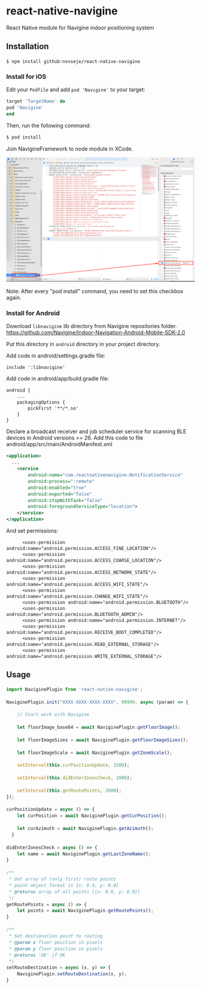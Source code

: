 # react-native-navigine

React Native module for Navigine indoor positioning system

## Installation

`$ npm install github:novseje/react-native-navigine`

### Install for iOS

Edit your `Podfile` and add `pod 'Navigine'` to your target:

```ruby
target 'TargetName' do
pod 'Navigine'
end
```

Then, run the following command:

```bash
$ pod install
```

Join NavigineFramework to node module in XCode.

![alt text](/extra/add-framework.png?raw=true "Xcode")

Note: After every "pod install" command, you need to set this checkbox again.

### Install for Android

Download `libnavigine` lib directory from Navigine repositories folder.
https://github.com/Navigine/Indoor-Navigation-Android-Mobile-SDK-2.0

Put this directory in `android` directory in your project directory.

Add code in android/settings.gradle file:
```
include ':libnavigine'
```

Add code in android/app/build.gradle file:
```
android {
    ...
    packagingOptions {
        pickFirst '**/*.so'
    }
}
```

Declare a broadcast receiver and job scheduler service for scanning BLE devices in Android versions >= 26.
Add this code to file android/app/src/main/AndroidManifest.xml
```xml
<application>
  ...
    <service
        android:name="com.reactnativenavigine.NotificationService"
        android:process=":remote"
        android:enabled="true"
        android:exported="false"
        android:stopWithTask="false"
        android:foregroundServiceType="location">
    </service>
</application>
```

And set permissions:
```
      <uses-permission android:name="android.permission.ACCESS_FINE_LOCATION"/>
      <uses-permission android:name="android.permission.ACCESS_COARSE_LOCATION"/>
      <uses-permission android:name="android.permission.ACCESS_NETWORK_STATE"/>
      <uses-permission android:name="android.permission.ACCESS_WIFI_STATE"/>
      <uses-permission android:name="android.permission.CHANGE_WIFI_STATE"/>
      <uses-permission android:name="android.permission.BLUETOOTH"/>
      <uses-permission android:name="android.permission.BLUETOOTH_ADMIN"/>
      <uses-permission android:name="android.permission.INTERNET"/>
      <uses-permission android:name="android.permission.RECEIVE_BOOT_COMPLETED"/>
      <uses-permission android:name="android.permission.READ_EXTERNAL_STORAGE"/>
      <uses-permission android:name="android.permission.WRITE_EXTERNAL_STORAGE"/>
```

## Usage
```js
import NaviginePlugin from 'react-native-navigine';

NaviginePlugin.init("XXXX-XXXX-XXXX-XXXX", 99999, async (param) => {
    
    // Start work with Navigine

    let floorImage_base64 = await NaviginePlugin.getFloorImage();

    let floorImageSizes = await NaviginePlugin.getFloorImageSizes();

    let floorImageScale = await NaviginePlugin.getZoomScale();

    setInterval(this.curPositionUpdate, 1500);

    setInterval(this.didEnterZonesCheck, 2000);

    setInterval(this.getRoutePoints, 2000);
});

curPositionUpdate = async () => {
    let curPosition = await NaviginePlugin.getCurPosition();

    let curAzimuth = await NaviginePlugin.getAzimuth();
  }

didEnterZonesCheck = async () => {
    let name = await NaviginePlugin.getLastZoneName();
}

/**
 * Get array of (only first) route points
 * point object format is {x: 0.0, y: 0.0}
 * @returns array of all points [{x: 0.0, y: 0.0}]
 */
getRoutePoints = async () => {
    let points = await NaviginePlugin.getRoutePoints();
}

/**
 * Set destionation point to routing
 * @param x floor position in pixels
 * @param y floor position in pixels
 * @returns 'OK' if OK
 */
setRouteDestination = async (x, y) => {
    NaviginePlugin.setRouteDestination(x, y);
}
```

